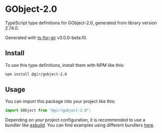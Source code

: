 
# GObject-2.0

TypeScript type definitions for GObject-2.0, generated from library version 2.74.0.

Generated with [ts-for-gir](https://github.com/gjsify/ts-for-gjs) v3.0.0-beta.10.

## Install

To use this type definitions, install them with NPM like this:
```bash
npm install @gir/gobject-2.0
```

## Usage

You can import this package into your project like this:
```ts
import GObject from "@gir/gobject-2.0";
```

Depending on your project configuration, it is recommended to use a bundler like [esbuild](https://esbuild.github.io/). You can find examples using different bundlers [here](https://github.com/gjsify/ts-for-gir/tree/main/examples).